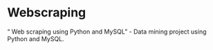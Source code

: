 # Webscraping
“ Web scraping using Python and MySQL” - Data mining project using Python and MySQL.

